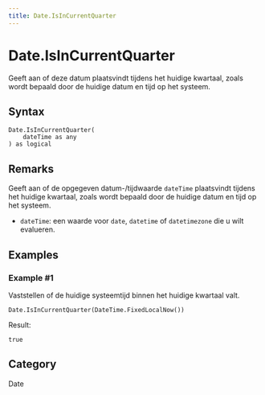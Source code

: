 ```yaml
---
title: Date.IsInCurrentQuarter
---
```


# Date.IsInCurrentQuarter


Geeft aan of deze datum plaatsvindt tijdens het huidige kwartaal, zoals wordt bepaald door de huidige datum en tijd op het systeem.


## Syntax

```powerquery
Date.IsInCurrentQuarter(
    dateTime as any
) as logical
```


## Remarks

Geeft aan of de opgegeven datum-/tijdwaarde <code>dateTime</code> plaatsvindt tijdens het huidige kwartaal, zoals wordt bepaald door de huidige datum en tijd op het systeem.      <ul>      <li><code>dateTime</code>: een waarde voor <code>date</code>, <code>datetime</code> of <code>datetimezone</code> die u wilt evalueren.</li>      </ul>


## Examples

### Example #1 
Vaststellen of de huidige systeemtijd binnen het huidige kwartaal valt.
```powerquery
Date.IsInCurrentQuarter(DateTime.FixedLocalNow())
```

Result: 
```powerquery
true
```




## Category
Date
